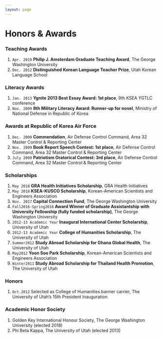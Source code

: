 ```yaml
---
layout: page
---
```


# Honors & Awards

### Teaching Awards
1. `Apr. 2019` __Philip J. Amsterdam Graduate Teaching Award__, The George Washington University  
2. `Dec. 2012` __Distinguished Korean Language Teacher Prize__, Utah Korean Language School  

### Literacy Awards
1. `Jan. 2013` __Ygnite 2013 Best Essay Award: 1st place__, 9th KSEA YGTLC conference   
2. `Nov. 2009` __8th Military Literacy Award: Runner-up for novel__, Ministry of National Defense in Republic of Korea  

### Awards at Republic of Korea Air Force
1. `Dec. 2009` __Commendation__, Air Defense Control Command, Area 32 Master Control & Reporting Center
2. `Nov. 2009` __Book Report Speech Contest: 1st place__, Air Defense Control Command, Area 32 Master Control & Reporting Center
3. `July 2009` __Patriotism Oratorical Contest: 3rd place__, Air Defense Control Command, Area 32 Master Control & Reporting Center

### Scholarships
1. `May 2018` __GRA Health Initiatives Scholarship__, GRA Health Initiatives
2. `May 2018` __KSEA-KUSCO Scholarship__, Korean-American Scientists and Engineers Association
3. `Nov. 2017` __Capital Connection Fund__, The George Washington University  
4. `Fall2016-Spring2018` __Award Winner of Graduate Assistantship with University Fellowship (fully funded scholarship)__, The George Washington University
5. `2012-13 Academic Year` __Inaugural International Center Scholarship__, University of Utah  
6. `2012-13 Academic Year` __College of Humanities Scholarship__, The University of Utah      
7. `Summer2012` __Study Abroad Scholarship for Ghana Global Health__, The University of Utah  
8. `May2012` __Yoon Soo Park Scholarship__, Korean-American Scientists and Engineers Association
9. `Winter2011` __Study Abroad Scholarship for Thailand Health Promotion__, The University of Utah   

### Honors
1. `Oct.2012` Selected as College of Humanities banner carrier, The University of Utah’s 15th President Inauguration  

### Academic Honor Society
1. Golden Key International Honour Society, The George Washington University (elected 2018)
2. Phi Beta Kappa, The University of Utah (elected 2013)
